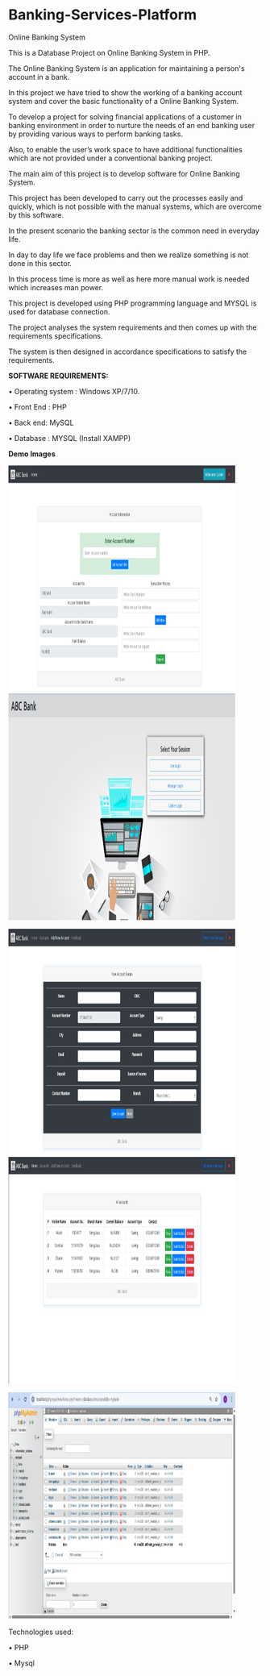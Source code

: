 # Banking-Services-Platform
Online Banking System

This is a Database Project on Online Banking System in PHP.

The Online Banking System is an application for maintaining a person's account in a bank.

In this project we have tried to show the working of a banking account system and cover the basic functionality of a Online Banking System.

To develop a project for solving financial applications of a customer in banking environment in order to nurture the needs of an end banking user by providing various ways to perform banking tasks.

Also, to enable the user’s work space to have additional functionalities which are not provided under a conventional banking project.

The main aim of this project is to develop software for Online Banking System.

This project has been developed to carry out the processes easily and quickly, which is not possible with the manual systems, which are overcome by this software.

In the present scenario the banking sector is the common need in everyday life.

In day to day life we face problems and then we realize something is not done in this sector.

In this process time is more as well as here more manual work is needed which increases man power.

This project is developed using PHP programming language and MYSQL is used for database connection.

The project analyses the system requirements and then comes up with the requirements specifications.

The system is then designed in accordance specifications to satisfy the requirements.



**SOFTWARE REQUIREMENTS:**

• Operating system : Windows XP/7/10.

• Front End : PHP

• Back end: MySQL

• Database : MYSQL (Install XAMPP)

**Demo Images**


<img src="Cashier.png" width="450" height="450">  &nbsp;&nbsp; <img src="Home.png" width="450" height="450"> 

<img src="Account.png" width="450" height="450"> &nbsp;&nbsp; <img src="Manager.png" width="450" height="450"> 

<img src="Php.png" width="450" height="450">



Technologies used:

• PHP

• Mysql
